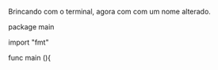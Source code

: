 
Brincando com o terminal, agora com com um nome alterado.

package main

import "fmt"

func main (){



 

